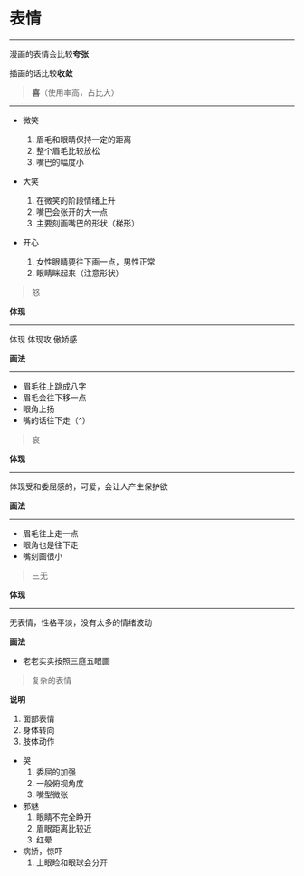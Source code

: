 # 表情

---

漫画的表情会比较**夸张**

插画的话比较**收敛**



> **喜**（使用率高，占比大）

---

* 微笑
  1. 眉毛和眼睛保持一定的距离
  2. 整个眉毛比较放松
  3. 嘴巴的幅度小

* 大笑
  1. 在微笑的阶段情绪上升
  2. 嘴巴会张开的大一点
  3. 主要刻画嘴巴的形状（梯形）
* 开心
  1. 女性眼睛要往下画一点，男性正常
  2. 眼睛眯起来（注意形状）

>怒

**体现**

----

体现 体现攻 傲娇感

**画法**

----

* 眉毛往上跳成八字
* 眉毛会往下移一点
* 眼角上扬
* 嘴的话往下走（^）

> 哀

**体现**

---

体现受和委屈感的，可爱，会让人产生保护欲

**画法**

---

* 眉毛往上走一点
* 眼角也是往下走
* 嘴刻画很小

> 三无

**体现**

---

无表情，性格平淡，没有太多的情绪波动

**画法**

* 老老实实按照三庭五眼画



> 复杂的表情

**说明**

1. 面部表情
2. 身体转向
3. 肢体动作

* 哭
  1. 委屈的加强
  2. 一般俯视角度
  3. 嘴型微张
* 邪魅
  1. 眼睛不完全睁开
  2. 眉眼距离比较近
  3. 红晕
* 病娇，惊吓
  1. 上眼睑和眼球会分开

